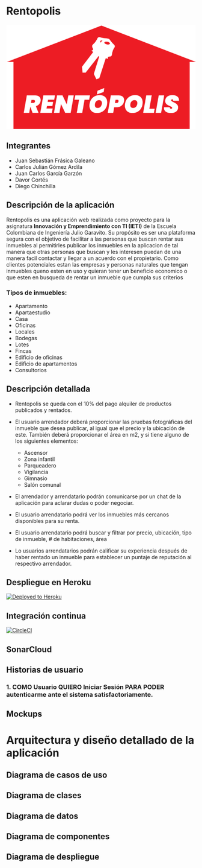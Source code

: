 # Rentopolis

![](img/logo.png)

## Integrantes

*   Juan Sebastián Frásica Galeano
*   Carlos Julián Gómez Ardila
*   Juan Carlos García Garzón
*   Davor Cortés
*   Diego Chinchilla



## Descripción de la aplicación
Rentopolis es una aplicación web realizada como proyecto para la asignatura **Innovación y Emprendimiento con TI (IETI)** de la Escuela Colombiana de Ingeniería Julio Garavito.
Su propósito es ser una plataforma segura con el objetivo de facilitar a las personas que buscan rentar sus inmuebles al permitirles 
publicar los inmuebles en la aplicacion de tal manera que otras personas que buscan y les interesen puedan de una manera facil 
contactar y llegar a un acuerdo con el propietario. Como clientes potenciales estan las empresas y personas naturales que tengan inmuebles queno esten en uso y quieran tener un beneficio economico o que esten en busqueda de rentar un inmueble que cumpla sus criterios 

### Tipos de inmuebles:
-	Apartamento
-	Apartaestudio
-	Casa
-	Oficinas
-	Locales
-	Bodegas
-	Lotes
-	Fincas
-	Edificio de oficinas
-	Edificio de apartamentos
-	Consultorios 


## Descripción detallada

*   Rentopolis se queda con el 10% del pago alquiler de productos publicados y rentados.

*   El usuario arrendador deberá proporcionar las pruebas fotográficas del inmueble que desea publicar, al igual que el precio y la ubicación de este.
También deberá proporcionar el área en m2, y si tiene alguno de los siguientes elementos:
    * Ascensor
    * Zona infantil
    * Parqueadero
    * Vigilancia
    * Gimnasio
    * Salón comunal
*   El arrendador y arrendatario podrán comunicarse por un chat de la aplicación para aclarar dudas o poder negociar.
*   El usuario arrendatario podrá ver los inmuebles más cercanos disponibles para su renta.
*   El usuario arrendatario podrá buscar y filtrar por precio, ubicación, tipo de inmueble, # de habitaciones, área
*   Lo usuarios arrendatarios podrán calificar su experiencia después de haber rentado un inmueble para establecer un puntaje de reputación al respectivo arrendador.


## Despliegue en Heroku
 
[![Deployed to Heroku](https://www.herokucdn.com/deploy/button.png)]()
 
 
 ## Integración continua
 
 [![CircleCI](https://circleci.com/gh/circleci/circleci-docs.svg?style=svg)](https://app.circleci.com/pipelines/github/TheCommiters-S-A)

 
 ## SonarCloud

 



## Historias de usuario

### 1.	COMO Usuario QUIERO Iniciar Sesión PARA PODER autenticarme ante el sistema satisfactoriamente.


## Mockups





# Arquitectura y diseño detallado de la aplicación

## Diagrama de casos de uso

## Diagrama de clases

## Diagrama de datos

## Diagrama de componentes

## Diagrama de despliegue











 
